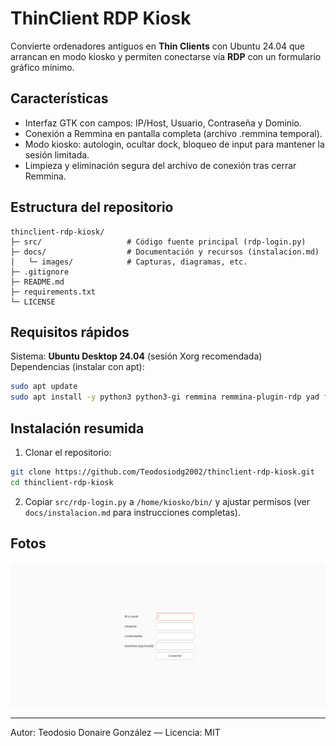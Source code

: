 
# ThinClient RDP Kiosk

Convierte ordenadores antiguos en **Thin Clients** con Ubuntu 24.04 que arrancan en modo kiosko y permiten conectarse vía **RDP** con un formulario gráfico mínimo.

## Características
- Interfaz GTK con campos: IP/Host, Usuario, Contraseña y Dominio.
- Conexión a Remmina en pantalla completa (archivo .remmina temporal).
- Modo kiosko: autologin, ocultar dock, bloqueo de input para mantener la sesión limitada.
- Limpieza y eliminación segura del archivo de conexión tras cerrar Remmina.

## Estructura del repositorio
```
thinclient-rdp-kiosk/
├─ src/                   # Código fuente principal (rdp-login.py)
├─ docs/                  # Documentación y recursos (instalacion.md)
│   └─ images/            # Capturas, diagramas, etc.
├─ .gitignore
├─ README.md
├─ requirements.txt
└─ LICENSE
```

## Requisitos rápidos
Sistema: **Ubuntu Desktop 24.04** (sesión Xorg recomendada)<br>
Dependencias (instalar con apt):
```bash
sudo apt update
sudo apt install -y python3 python3-gi remmina remmina-plugin-rdp yad feh openbox
```

## Instalación resumida
1. Clonar el repositorio:
```bash
git clone https://github.com/Teodosiodg2002/thinclient-rdp-kiosk.git
cd thinclient-rdp-kiosk
```
2. Copiar `src/rdp-login.py` a `/home/kiosko/bin/` y ajustar permisos (ver `docs/instalacion.md` para instrucciones completas).

## Fotos
![Login Screenshot](docs/images/login.png)

---

Autor: Teodosio Donaire González — Licencia: MIT
